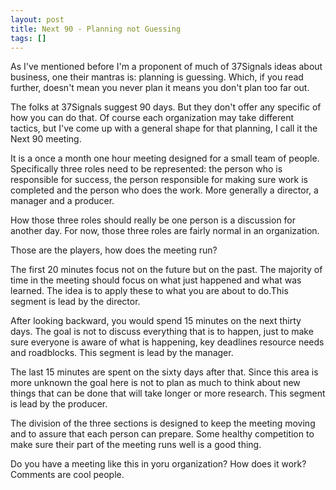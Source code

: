 ```yaml
---
layout: post
title: Next 90 - Planning not Guessing
tags: []
---
```


<p>
As I've mentioned before I'm a proponent of much of 37Signals ideas about business, one their mantras is: planning is guessing. Which, if you read further, doesn't mean you never plan it means you don't plan too far out.

</p>
<p>
The folks at 37Signals suggest 90 days. But they don't offer any specific of how you can do that. Of course each organization may take different tactics, but I've come up with a general shape for that planning, I call it the Next 90 meeting.

</p>
<p>
It is a once a month one hour meeting designed for a small team of people. Specifically three roles need to be represented: the person who is responsible for success, the person responsible for making sure work is completed and the person who does the work. More generally a director, a manager and a producer.

</p>
<p>
How those three roles should really be one person is a discussion for another day. For now, those three roles are fairly normal in an organization.

</p>
<p>
Those are the players, how does the meeting run?

</p>
<p>
The first 20 minutes focus not on the future but on the past. The majority of time in the meeting should focus on what just happened and what was learned. The idea is to apply these to what you are about to do.This segment is lead by the director.

</p>
<p>
After looking backward, you would spend 15 minutes on the next thirty days. The goal is not to discuss everything that is to happen, just to make sure everyone is aware of what is happening, key deadlines resource needs and roadblocks. This segment is lead by the manager.

</p>
<p>
The last 15 minutes are spent on the sixty days after that. Since this area is more unknown the goal here is not to plan as much to think about new things that can be done that will take longer or more research. This segment is lead by the producer.

</p>
<p>
The division of the three sections is designed to keep the meeting moving and to assure that each person can prepare. Some healthy competition to make sure their part of the meeting runs well is a good thing.

</p>
<p>
Do you have a meeting like this in yoru organization? How does it work? Comments are cool people.

</p>
